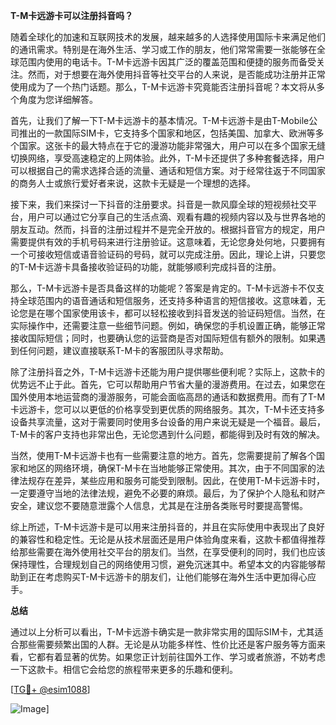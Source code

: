 **T-M卡远游卡可以注册抖音吗？**

随着全球化的加速和互联网技术的发展，越来越多的人选择使用国际卡来满足他们的通讯需求。特别是在海外生活、学习或工作的朋友，他们常常需要一张能够在全球范围内使用的电话卡。T-M卡远游卡因其广泛的覆盖范围和便捷的服务而备受关注。然而，对于想要在海外使用抖音等社交平台的人来说，是否能成功注册并正常使用成为了一个热门话题。那么，T-M卡远游卡究竟能否注册抖音呢？本文将从多个角度为您详细解答。

首先，让我们了解一下T-M卡远游卡的基本情况。T-M卡远游卡是由T-Mobile公司推出的一款国际SIM卡，它支持多个国家和地区，包括美国、加拿大、欧洲等多个国家。这张卡的最大特点在于它的漫游功能非常强大，用户可以在多个国家无缝切换网络，享受高速稳定的上网体验。此外，T-M卡还提供了多种套餐选择，用户可以根据自己的需求选择合适的流量、通话和短信方案。对于经常往返于不同国家的商务人士或旅行爱好者来说，这款卡无疑是一个理想的选择。

接下来，我们来探讨一下抖音的注册要求。抖音是一款风靡全球的短视频社交平台，用户可以通过它分享自己的生活点滴、观看有趣的视频内容以及与世界各地的朋友互动。然而，抖音的注册过程并不是完全开放的。根据抖音官方的规定，用户需要提供有效的手机号码来进行注册验证。这意味着，无论您身处何地，只要拥有一个可接收短信或语音验证码的号码，就可以完成注册。因此，理论上讲，只要您的T-M卡远游卡具备接收验证码的功能，就能够顺利完成抖音的注册。

那么，T-M卡远游卡是否具备这样的功能呢？答案是肯定的。T-M卡远游卡不仅支持全球范围内的语音通话和短信服务，还支持多种语言的短信接收。这意味着，无论您是在哪个国家使用该卡，都可以轻松接收到抖音发送的验证码短信。当然，在实际操作中，还需要注意一些细节问题。例如，确保您的手机设置正确，能够正常接收国际短信；同时，也要确认您的运营商是否对国际短信有额外的限制。如果遇到任何问题，建议直接联系T-M卡的客服团队寻求帮助。

除了注册抖音之外，T-M卡远游卡还能为用户提供哪些便利呢？实际上，这款卡的优势远不止于此。首先，它可以帮助用户节省大量的漫游费用。在过去，如果您在国外使用本地运营商的漫游服务，可能会面临高昂的通话和数据费用。而有了T-M卡远游卡，您可以以更低的价格享受到更优质的网络服务。其次，T-M卡还支持多设备共享流量，这对于需要同时使用多台设备的用户来说无疑是一个福音。最后，T-M卡的客户支持也非常出色，无论您遇到什么问题，都能得到及时有效的解决。

当然，使用T-M卡远游卡也有一些需要注意的地方。首先，您需要提前了解各个国家和地区的网络环境，确保T-M卡在当地能够正常使用。其次，由于不同国家的法律法规存在差异，某些应用和服务可能受到限制。因此，在使用T-M卡远游卡时，一定要遵守当地的法律法规，避免不必要的麻烦。最后，为了保护个人隐私和财产安全，建议您不要随意泄露个人信息，尤其是在注册各类账号时要提高警惕。

综上所述，T-M卡远游卡是可以用来注册抖音的，并且在实际使用中表现出了良好的兼容性和稳定性。无论是从技术层面还是用户体验角度来看，这款卡都值得推荐给那些需要在海外使用社交平台的朋友们。当然，在享受便利的同时，我们也应该保持理性，合理规划自己的网络使用习惯，避免沉迷其中。希望本文的内容能够帮助到正在考虑购买T-M卡远游卡的朋友们，让他们能够在海外生活中更加得心应手。

**总结**

通过以上分析可以看出，T-M卡远游卡确实是一款非常实用的国际SIM卡，尤其适合那些需要频繁出国的人群。无论是从功能多样性、性价比还是客户服务等方面来看，它都有着显著的优势。如果您正计划前往国外工作、学习或者旅游，不妨考虑一下这款卡。相信它会给您的旅程带来更多的乐趣和便利。

[[TG💪+ @esim1088](https://t.me/s/esim1088)]  

![Image](https://i.postimg.cc/4NQfJmqS/Snipaste-2025-05-13-00-14-12.png)]